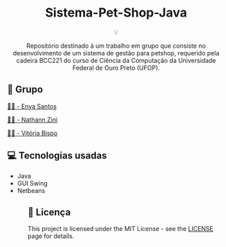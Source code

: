 <h1 align="center">
Sistema-Pet-Shop-Java
</h1>
<p align="center">💡</p>
<p align="center">
Repositório destinado à um trabalho em grupo que consiste no desenvolvimento de um sistema de gestão para petshop,  requerido pela cadeira BCC221 do curso de Ciência da Computação da Universidade Federal de Ouro Preto (UFOP).
</p>

## 👥 Grupo
<a href="https://github.com/enyasantos">👩‍💻 - Enya Santos</a>

<a href="https://github.com/Nathannz11">👨‍💻 - Nathann Zini</a>

<a href="https://github.com/vitoriabispo">👩‍💻 - Vitória Bispo</a>

## 💻 Tecnologias usadas
<ul>
<li>Java</li>
<li>GUI Swing</li>
<li>Netbeans</li>
<ul>

## 📜 Licença 

This project is licensed under the MIT License - see the [LICENSE](https://opensource.org/licenses/MIT) page for details.
